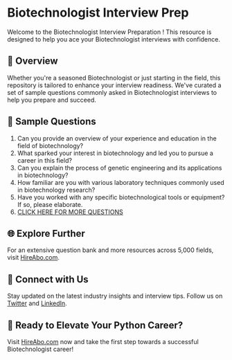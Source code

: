 # Biotechnologist Interview Prep

Welcome to the Biotechnologist Interview Preparation ! This resource is designed to help you ace your Biotechnologist interviews with confidence.

## 🚀 Overview

Whether you're a seasoned Biotechnologist or just starting in the field, this repository is tailored to enhance your interview readiness. We've curated a set of sample questions commonly asked in Biotechnologist interviews to help you prepare and succeed.

## 📝 Sample Questions

1. Can you provide an overview of your experience and education in the field of biotechnology?
2. What sparked your interest in biotechnology and led you to pursue a career in this field?
3. Can you explain the process of genetic engineering and its applications in biotechnology?
4. How familiar are you with various laboratory techniques commonly used in biotechnology research?
5. Have you worked with any specific biotechnological tools or equipment? If so, please elaborate.
6. [CLICK HERE FOR MORE QUESTIONS](https://hireabo.com/job/5_1_20/Biotechnologist)

## 🌐 Explore Further

For an extensive question bank and more resources across 5,000 fields, visit [HireAbo.com](https://www.hireabo.com).

## 📱 Connect with Us

Stay updated on the latest industry insights and interview tips. Follow us on [Twitter](https://twitter.com/hireabo) and [LinkedIn](https://www.linkedin.com/in/hire-abo-3609972a8/).

## 🚀 Ready to Elevate Your Python Career?

Visit [HireAbo.com](https://www.hireabo.com) now and take the first step towards a successful Biotechnologist career!